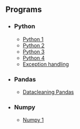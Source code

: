 ## Programs
* ### Python
   * [Python 1](https://github.com/YOHIGH/Assignment/blob/main/Python/Python%20Assignment%201.ipynb)
   * [Python 2](https://github.com/YOHIGH/Assignment/blob/main/Python/Python%20Assignment%202.ipynb)
   * [Python 3](https://github.com/YOHIGH/Assignment/blob/main/Python/Python%20Assignment%203.ipynb)
   * [Python 4](https://github.com/YOHIGH/Assignment/blob/main/Python/Python%20Assignment%204.ipynb)
   * [Exception handling](https://github.com/YOHIGH/Assignment/blob/main/Python/%20Assignment%20exception%20handling.ipynb)
       
* ### Pandas
   *  [Datacleaning Pandas](https://github.com/YOHIGH/Assignment/blob/main/Pandas/Datacleaning%20Pandas.ipynb)

* ### Numpy
   *  [Numpy 1](https://github.com/YOHIGH/Data_Science/blob/main/Numpy/Numpy%20.ipynb)
